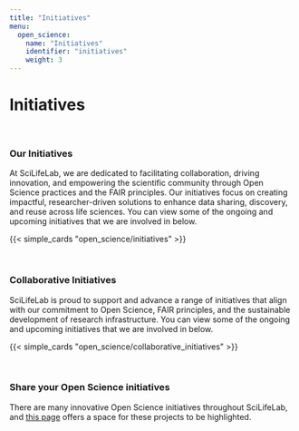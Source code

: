 ```yaml
---
title: "Initiatives"
menu:
  open_science:
    name: "Initiatives"
    identifier: "initiatives"
    weight: 3
---
```

# Initiatives
<br/>

### Our Initiatives

At SciLifeLab, we are dedicated to facilitating collaboration, driving innovation, and empowering the
scientific community through Open Science practices and the FAIR principles. Our initiatives focus on creating impactful,
researcher-driven solutions to enhance data sharing, discovery, and reuse across life sciences. You can view some of
the ongoing and upcoming initiatives that we are involved in below.

{{< simple_cards "open_science/initiatives" >}}

<br/>

### Collaborative Initiatives

SciLifeLab is proud to support and advance a range of initiatives that align with our commitment to Open Science,
FAIR principles, and the sustainable development of research infrastructure. You can view some of the ongoing and
upcoming initiatives that we are involved in below.

{{< simple_cards "open_science/collaborative_initiatives" >}}

<br/>

### Share your Open Science initiatives 

There are many innovative Open Science initiatives throughout SciLifeLab, and
[this page](/open_science/initiatives/scilifelab) offers a space for these projects to be highlighted.
